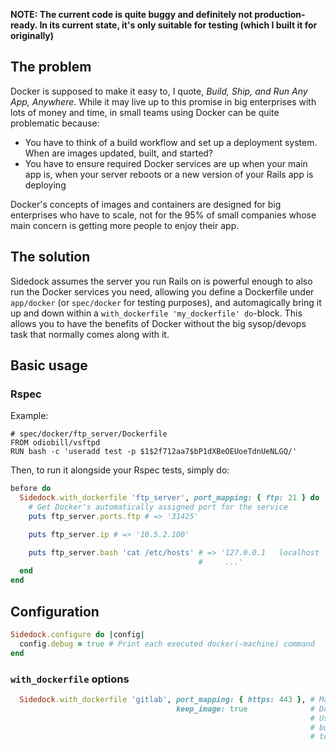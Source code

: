 **NOTE: The current code is quite buggy and definitely not production-ready. In its current state, it's only suitable for testing (which I built it for originally)**

## The problem
Docker is supposed to make it easy to, I quote, *Build, Ship, and Run Any App, Anywhere*. While it may live up to this promise in big enterprises with lots of money and time, in small teams using Docker can be quite problematic because:

- You have to think of a build workflow and set up a deployment system. When are images updated, built, and started?
- You have to ensure required Docker services are up when your main app is, when your server reboots or a new version of your Rails app is deploying

Docker's concepts of images and containers are designed for big enterprises who have to scale, not for the 95% of small companies whose main concern is getting more people to enjoy their app.

## The solution
Sidedock assumes the server you run Rails on is powerful enough to also run the Docker services you need, allowing you define a Dockerfile under `app/docker` (or `spec/docker` for testing purposes), and automagically bring it up and down within a `with_dockerfile 'my_dockerfile' do`-block. This allows you to have the benefits of Docker without the big sysop/devops task that normally comes along with it.

## Basic usage
### Rspec
Example:
```docker
# spec/docker/ftp_server/Dockerfile
FROM odiobill/vsftpd
RUN bash -c 'useradd test -p $1$2f712aa7$bP1dXBeOEUoeTdnUeNLGQ/'
```
Then, to run it alongside your Rspec tests, simply do:
```ruby
before do
  Sidedock.with_dockerfile 'ftp_server', port_mapping: { ftp: 21 } do |ftp_server|
    # Get Docker's automatically assigned port for the service
    puts ftp_server.ports.ftp # => '31425'

    puts ftp_server.ip # => '10.5.2.100'

    puts ftp_server.bash 'cat /etc/hosts' # => '127.0.0.1	localhost
                                          #     ...'
  end
end
```

## Configuration
```ruby
Sidedock.configure do |config|
  config.debug = true # Print each executed docker(-machine) command
end
```

### `with_dockerfile` options
```ruby
  Sidedock.with_dockerfile 'gitlab', port_mapping: { https: 443 }, # Make port available as `gitlab.ports.https` (default: {})
                                     keep_image: true              # Don't remove image after build, allowing Docker to cache.
                                                                   # Useful for a fast development feedback cycle,
                                                                   # but you need to have knowledge about how Docker caches
                                                                   # to use this wisely (default: false)
```

